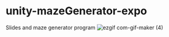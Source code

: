 # unity-mazeGenerator-expo
Slides and maze generator program
![ezgif com-gif-maker (4)](https://user-images.githubusercontent.com/50857082/190044327-be3d9f71-5081-4a85-8e5f-ec358f083047.gif)
